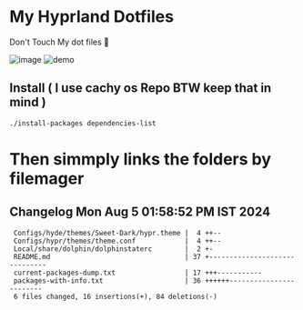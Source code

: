 # My Hyprland Dotfiles
  Don't Touch My dot files 🙂
 

  ![image](https://github.com/ALEX5402/dotfiles/assets/76860596/2fbe6020-4d76-4cf7-b052-58ff43cda405)
  ![demo](https://github.com/ALEX5402/dotfiles/assets/76860596/ff68bba7-e8da-49d3-a716-3ed3d73cfc25)

## Install ( I use cachy os Repo BTW keep that in mind )
``` ./install-packages dependencies-list ```

# Then simmply links the folders by filemager
 
## Changelog Mon Aug  5 01:58:52 PM IST 2024
```
 Configs/hyde/themes/Sweet-Dark/hypr.theme |  4 ++--
 Configs/hypr/themes/theme.conf            |  4 ++--
 Local/share/dolphin/dolphinstaterc        |  2 +-
 README.md                                 | 37 +------------------------------
 current-packages-dump.txt                 | 17 +++-----------
 packages-with-info.txt                    | 36 ++++++------------------------
 6 files changed, 16 insertions(+), 84 deletions(-)
```
 
